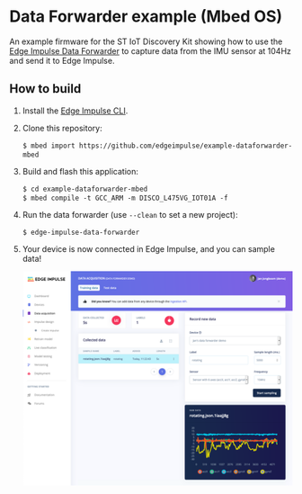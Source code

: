# Data Forwarder example (Mbed OS)

An example firmware for the ST IoT Discovery Kit showing how to use the [Edge Impulse Data Forwarder](https://docs.edgeimpulse.com/docs/cli-data-forwarder) to capture data from the IMU sensor at 104Hz and send it to Edge Impulse.

## How to build

1. Install the [Edge Impulse CLI](https://docs.edgeimpulse.com/docs/cli-installation).
1. Clone this repository:

    ```
    $ mbed import https://github.com/edgeimpulse/example-dataforwarder-mbed
    ```

1. Build and flash this application:

    ```
    $ cd example-dataforwarder-mbed
    $ mbed compile -t GCC_ARM -m DISCO_L475VG_IOT01A -f
    ```

1. Run the data forwarder (use `--clean` to set a new project):

    ```
    $ edge-impulse-data-forwarder
    ```

1. Your device is now connected in Edge Impulse, and you can sample data!

    ![Data collected](img/forwarder01.png)
